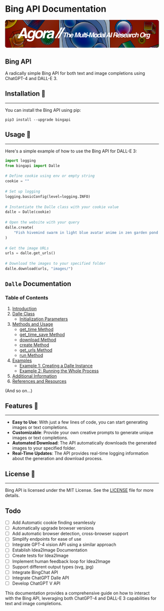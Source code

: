 # Bing API Documentation

[![Multi-Modality](agorabanner.png)](https://discord.gg/qUtxnK2NMf)

## Bing API

A radically simple Bing API for both text and image completions using ChatGPT-4 and DALL-E 3.

## Installation 🐠
---------------

You can install the Bing API using pip:

```
pip3 install --upgrade bingapi
```

## Usage 🐡
--------

Here's a simple example of how to use the Bing API for DALL-E 3:

```python
import logging
from bingapi import Dalle

# Define cookie using env or empty string
cookie = ""

# Set up logging
logging.basicConfig(level=logging.INFO)

# Instantiate the Dalle class with your cookie value
dalle = Dalle(cookie)

# Open the website with your query
dalle.create(
    "Fish hivemind swarm in light blue avatar anime in zen garden pond concept art anime art, happy fish"
)

# Get the image URLs
urls = dalle.get_urls()

# Download the images to your specified folder
dalle.download(urls, "images/")
```

## `Dalle` Documentation

### Table of Contents

1. [Introduction](#introduction)
2. [Dalle Class](#dalle-class)
   - [Initialization Parameters](#initialization-parameters)
3. [Methods and Usage](#methods-and-usage)
   - [get_time Method](#get-time-method)
   - [get_time_save Method](#get-time-save-method)
   - [download Method](#download-method)
   - [create Method](#create-method)
   - [get_urls Method](#get-urls-method)
   - [run Method](#run-method)
4. [Examples](#examples)
   - [Example 1: Creating a Dalle Instance](#example-1-creating-a-dalle-instance)
   - [Example 2: Running the Whole Process](#example-2-running-the-whole-process)
5. [Additional Information](#additional-information)
6. [References and Resources](#references-and-resources)

(And so on...)

## Features 🌊
-----------

- **Easy to Use**: With just a few lines of code, you can start generating images or text completions.
- **Customizable**: Provide your own creative prompts to generate unique images or text completions.
- **Automated Download**: The API automatically downloads the generated images to your specified folder.
- **Real-Time Updates**: The API provides real-time logging information about the generation and download process.

## License 📜
----------

Bing API is licensed under the MIT License. See the [LICENSE](https://domain.apac.ai/LICENSE) file for more details.

## Todo

- [ ] Add Automatic cookie finding seamlessly
- [ ] Automatically upgrade browser versions
- [ ] Add automatic browser detection, cross-browser support
- [ ] Simplify endpoints for ease of use
- [ ] Integrate GPT-4 vision API using a similar approach
- [ ] Establish Idea2Image Documentation
- [ ] Create tests for Idea2Image
- [ ] Implement human feedback loop for Idea2Image
- [ ] Support different output types (svg, jpg)
- [ ] Integrate BingChat API
- [ ] Integrate ChatGPT Dalle API
- [ ] Develop ChatGPT V API

This documentation provides a comprehensive guide on how to interact with the Bing API, leveraging both ChatGPT-4 and DALL-E 3 capabilities for text and image completions.
